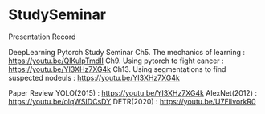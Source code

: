 # StudySeminar
Presentation Record

DeepLearning Pytorch Study Seminar
Ch5. The mechanics of learning : https://youtu.be/QlKulpTmdII
Ch9. Using pytorch to fight cancer : https://youtu.be/YI3XHz7XG4k
Ch13. Using segmentations to find suspected nodeuls : https://youtu.be/YI3XHz7XG4k

Paper Review
YOLO(2015) : https://youtu.be/YI3XHz7XG4k
AlexNet(2012) : https://youtu.be/olqWSIDCsDY
DETR(2020) : https://youtu.be/U7FlIvorkR0
